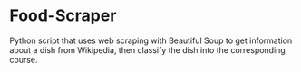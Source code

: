# Food-Scraper
Python script that uses web scraping with Beautiful Soup to get information about a dish from Wikipedia, then classify the dish into the corresponding course.
